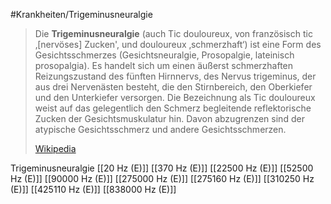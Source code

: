 #Krankheiten/Trigeminusneuralgie

> Die **Trigeminusneuralgie** (auch Tic douloureux, von französisch tic ‚[nervöses] Zucken', und douloureux ‚schmerzhaft‘) ist eine Form des Gesichtsschmerzes (Gesichtsneuralgie, Prosopalgie, lateinisch prosopalgia). Es handelt sich um einen äußerst schmerzhaften Reizungszustand des fünften Hirnnervs, des Nervus trigeminus, der aus drei Nervenästen besteht, die den Stirnbereich, den Oberkiefer und den Unterkiefer versorgen. Die Bezeichnung als Tic douloureux weist auf das gelegentlich den Schmerz begleitende reflektorische Zucken der Gesichtsmuskulatur hin. Davon abzugrenzen sind der atypische Gesichtsschmerz und andere Gesichtsschmerzen.
>
> [Wikipedia](https://de.wikipedia.org/wiki/Trigeminusneuralgie)

Trigeminusneuralgie
[[20 Hz (E)]]
[[370 Hz (E)]]
[[22500 Hz (E)]]
[[52500 Hz (E)]]
[[90000 Hz (E)]]
[[275000 Hz (E)]]
[[275160 Hz (E)]]
[[310250 Hz (E)]]
[[425110 Hz (E)]]
[[838000 Hz (E)]]
